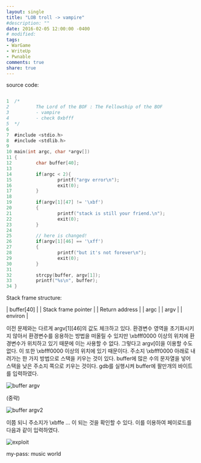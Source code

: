 ```yaml
---
layout: single
title: "LOB troll -> vampire"
#description: ""
date: 2016-02-05 12:00:00 -0400
# modified: 
tags: 
- WarGame
- WriteUp
- Pwnable
comments: true
share: true
---
```


source code:

```c

1  ﻿/*
2          The Lord of the BOF : The Fellowship of the BOF
3          - vampire
4          - check 0xbfff
5  */
6  
7  #include <stdio.h>
8  #include <stdlib.h>
9  
10 main(int argc, char *argv[])
11 {
12         char buffer[40];
13 
14         if(argc < 2){
15                 printf("argv error\n");
16                 exit(0);
17         }
18 
19         if(argv[1][47] != '\xbf')
20         {
21                 printf("stack is still your friend.\n");
22                 exit(0);
23         }
24 
25         // here is changed!
26         if(argv[1][46] == '\xff')
27         {
28                 printf("but it's not forever\n");
29                 exit(0);
30         }
31 
32         strcpy(buffer, argv[1]);
33         printf("%s\n", buffer);
34 }

```

Stack frame structure:

| buffer[40] |
| Stack frame pointer |
| Return address |
| argc |
| argv |
| environ |


이전 문제와는 다르게 argv[1][46]의 값도 체크하고 있다. 환경변수 영역을 초기화시키지 않아서 환경변수를 응용하는 방법을 떠올릴 수 있지만 \xbfff0000 이상의 위치에 환경변수가 위치하고 있기 때문에 이는 사용할 수 없다. 그렇다고 argv[0]을 이용할 수도 없다. 이 또한 \xbfff0000 이상의 위치에 있기 때문이다.
주소지 \xbfff0000 아래로 내려가는 한 가지 방법으로 스택을 키우는 것이 있다. buffer에 많은 수의 문자열을 넣어 스택을 낮은 주소지 쪽으로 키우는 것이다. gdb를 실행시켜 buffer에 팔만개의 바이트를 입력하였다.

![buffer argv]({{site.url}}{{site.baseurl}}/assets/images/2016-02-05-LOB-09/0.png)

(중략)

![buffer argv2]({{site.url}}{{site.baseurl}}/assets/images/2016-02-05-LOB-09/1.png)

이쯤 되니 주소지가 \xbffe ... 이 되는 것을 확인할 수 있다. 이를 이용하여 페이로드를 다음과 같이 입력하였다.

![exploit]({{site.url}}{{site.baseurl}}/assets/images/2016-02-05-LOB-09/2.png)


my-pass: music world
